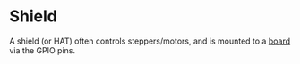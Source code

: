 # Shield

A shield (or HAT) often controls steppers/motors, and is mounted to a [board](board.md) via the GPIO pins.
